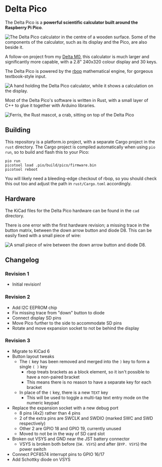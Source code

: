 # Delta Pico

The Delta Pico is a **powerful scientific calculator built around the Raspberry
Pi Pico**.

![The Delta Pico calculator in the centre of a wooden surface. Some of the
components of the calculator, such as its display and the Pico, are also beside
it.](img/table.jpg)

A follow-on project from my [Delta
M0](https://github.com/AaronC81/delta-m0), this calculator is much larger
and significantly more capable, with a 2.8" 240x320 colour display and 30 keys.

The Delta Pico is powered by the [rbop](https://github.com/AaronC81/rbop)
mathematical engine, for gorgeous textbook-style input.

![A hand holding the Delta Pico calculator, while it shows a calculation on the
display.](img/holding.jpg)

Most of the Delta Pico's software is written in Rust, with a small layer of C++
to glue it together with Arduino libraries.

![Ferris, the Rust mascot, a crab, sitting on top of the Delta
Pico](img/ferris.jpg)

## Building

This repository is a platform.io project, with a separate Cargo project in
the `rust` directory. The Cargo project is compiled automatically when using
`pio run`, so to build and flash this to your Pico:

```
pio run
picotool load .pio/build/pico/firmware.bin
picotool reboot
```

You will likely need a bleeding-edge checkout of rbop, so you should check this
out too and adjust the path in `rust/Cargo.toml` accordingly.

## Hardware

The KiCad files for the Delta Pico hardware can be found in the `cad` directory.

There is one error with the first hardware revision; a missing trace in the
button matrix, between the down arrow button and diode D8. This can be easily
fixed with a small piece of wire:

![A small piece of wire between the down arrow button and diode
D8.](img/wire-fix.png)

## Changelog
### Revision 1
- Initial revision!

### Revision 2
- Add I2C EEPROM chip
- Fix missing trace from "down" button to diode
- Connect display SD pins
- Move Pico further to the side to accommodate SD pins
- Rotate and move expansion socket to not be behind the display

### Revision 3
- Migrate to KiCad 6
- Button layout tweaks
    - The `(` key has been removed and merged into the `)` key to form a single `( )` key
        - rbop treats brackets as a block element, so it isn't possible to have a non-paired
          bracket
        - This means there is no reason to have a separate key for each bracket
    - In place of the `(` key, there is a new `TEXT` key
        - This will be used to toggle a multi-tap text entry mode on the numeric keypad
- Replace the expansion socket with a new debug port
    - 8 pins (4x2) rather than 4 pins
    - 2 of the extra pins are SWCLK and SWDIO (marked SWC and SWD respectively)
    - Other 2 are GPIO 18 and GPIO 19, currently unused
    - Moved to not be in the way of SD card slot
- Broken out VSYS and GND near the JST battery connector
    - VSYS is broken both before (`SW. VSYS`) and after (`BYP. VSYS`) the power switch
- Connect PCF8574 interrupt pins to GPIO 16/17
- Add Schottky diode on VSYS
